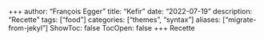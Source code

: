 +++ 
author: “François Egger”
title: “Kefir”
date: “2022-07-19”
description: “Recette”
tags: [“food”]
categories: [“themes”, “syntax”]
aliases: [“migrate-from-jekyl”]
ShowToc: false
TocOpen: false
+++ 
Recette 